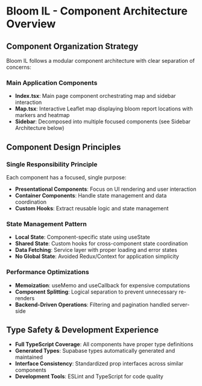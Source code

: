 # Bloom IL - Component Architecture Overview

## Component Organization Strategy
Bloom IL follows a modular component architecture with clear separation of concerns:

### Main Application Components
- **Index.tsx**: Main page component orchestrating map and sidebar interaction
- **Map.tsx**: Interactive Leaflet map displaying bloom report locations with markers and heatmap
- **Sidebar**: Decomposed into multiple focused components (see Sidebar Architecture below)

## Component Design Principles

### Single Responsibility Principle
Each component has a focused, single purpose:
- **Presentational Components**: Focus on UI rendering and user interaction
- **Container Components**: Handle state management and data coordination
- **Custom Hooks**: Extract reusable logic and state management

### State Management Pattern
- **Local State**: Component-specific state using useState
- **Shared State**: Custom hooks for cross-component state coordination
- **Data Fetching**: Service layer with proper loading and error states
- **No Global State**: Avoided Redux/Context for application simplicity

### Performance Optimizations
- **Memoization**: useMemo and useCallback for expensive computations
- **Component Splitting**: Logical separation to prevent unnecessary re-renders
- **Backend-Driven Operations**: Filtering and pagination handled server-side

## Type Safety & Development Experience
- **Full TypeScript Coverage**: All components have proper type definitions
- **Generated Types**: Supabase types automatically generated and maintained
- **Interface Consistency**: Standardized prop interfaces across similar components
- **Development Tools**: ESLint and TypeScript for code quality 